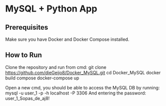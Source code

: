 # MySQL + Python App

## Prerequisites
Make sure you have Docker and Docker Compose installed.

## How to Run
Clone the repository and run from cmd:
git clone https://github.com/dieGeijo8/Docker_MySQL.git
cd Docker_MySQL
docker build compose
docker-compose up

Open a new cmd, you should be able to access the MySQL DB by running:
mysql -u user_1 -p -h localhost -P 3306
And entering the password:
user_1_Sopas_de_aj8!



